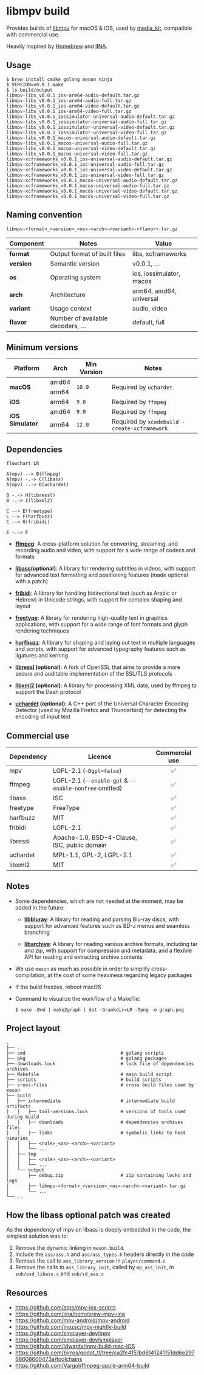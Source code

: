 # libmpv build

Provides builds of [libmpv](https://github.com/mpv-player/mpv) for macOS & iOS,
used by [media_kit](https://github.com/alexmercerind/media_kit), compatible
with commercial use.

Heavily inspired by [Homebrew](https://github.com/Homebrew/brew) and
[IINA](https://github.com/iina/iina).

## Usage

```shell
$ brew install cmake golang meson ninja
$ VERSION=v0.0.1 make
$ ls build/output
libmpv-libs_v0.0.1_ios-arm64-audio-default.tar.gz
libmpv-libs_v0.0.1_ios-arm64-audio-full.tar.gz
libmpv-libs_v0.0.1_ios-arm64-video-default.tar.gz
libmpv-libs_v0.0.1_ios-arm64-video-full.tar.gz
libmpv-libs_v0.0.1_iossimulator-universal-audio-default.tar.gz
libmpv-libs_v0.0.1_iossimulator-universal-audio-full.tar.gz
libmpv-libs_v0.0.1_iossimulator-universal-video-default.tar.gz
libmpv-libs_v0.0.1_iossimulator-universal-video-full.tar.gz
libmpv-libs_v0.0.1_macos-universal-audio-default.tar.gz
libmpv-libs_v0.0.1_macos-universal-audio-full.tar.gz
libmpv-libs_v0.0.1_macos-universal-video-default.tar.gz
libmpv-libs_v0.0.1_macos-universal-video-full.tar.gz
libmpv-xcframeworks_v0.0.1_ios-universal-audio-default.tar.gz
libmpv-xcframeworks_v0.0.1_ios-universal-audio-full.tar.gz
libmpv-xcframeworks_v0.0.1_ios-universal-video-default.tar.gz
libmpv-xcframeworks_v0.0.1_ios-universal-video-full.tar.gz
libmpv-xcframeworks_v0.0.1_macos-universal-audio-default.tar.gz
libmpv-xcframeworks_v0.0.1_macos-universal-audio-full.tar.gz
libmpv-xcframeworks_v0.0.1_macos-universal-video-default.tar.gz
libmpv-xcframeworks_v0.0.1_macos-universal-video-full.tar.gz
```

## Naming convention

```
libmpv-<format>_<version>_<os>-<arch>-<variant>-<flavor>.tar.gz
```

| Component   | Notes                           | Value                    |
| ----------- | ------------------------------- | ------------------------ |
| **format**  | Output format of built files    | libs, xcframeworks       |
| **version** | Semantic version                | v0.0.1, …                |
| **os**      | Operating system                | ios, iossimulator, macos |
| **arch**    | Architecture                    | arm64, amd64, universal  |
| **variant** | Usage context                   | audio, video             |
| **flavor**  | Number of available decoders, … | default, full            |

## Minimum versions

<table>
  <thead>
    <tr>
      <th>Platform</th>
      <th>Arch</th>
      <th>Min Version</th>
      <th>Notes</th>
    </tr>
  </thead>
  <tbody>
    <tr>
      <td rowspan="2"><strong>macOS</strong></td>
      <td>amd64</td>
      <td rowspan="2"><code>10.9</code></td>
      <td rowspan="2">Required by <code>uchardet</code></td>
    </tr>
    <tr>
      <td>arm64</td>
    </tr>
    <tr>
      <td><strong>iOS</strong></td>
      <td>arm64</td>
      <td><code>9.0</code></td>
      <td>Required by <code>ffmpeg</code></td>
    </tr>
    <tr>
      <td rowspan="2"><strong>iOS Simulator</strong></td>
      <td>amd64</td>
      <td><code>9.0</code></td>
      <td>Required by <code>ffmpeg</code></td>
    </tr>
    <tr>
      <td>arm64</td>
      <td><code>12.0</code></td>
      <td>Required by <code>xcodebuild -create-xcframework</code></td>
    </tr>
  </tbody>
</table>

## Dependencies

```mermaid
flowchart LR

A(mpv) --> B(ffmpeg)
A(mpv) -.-> C(libass)
A(mpv) -.-> D(uchardet)

B -.-> H(libressl)
B -.-> I(libxml2)

C --> E(freetype)
C --> F(harfbuzz)
C --> G(fribidi)

E -.-> F
```

- [**ffmpeg**](https://ffmpeg.org): A cross-platform solution for converting,
  streaming, and recording audio and video, with support for a wide range of
  codecs and formats

- **[libass](https://github.com/libass/libass)(optional)**: A library for rendering
  subtitles in videos, with support for advanced text formatting and positioning
  features (made optional with a patch)

- [**fribidi**](https://github.com/fribidi/fribidi): A library for handling
  bidirectional text (such as Arabic or Hebrew) in Unicode strings, with support
  for complex shaping and layout

- [**freetype**](https://sourceforge.net/projects/freetype/): A library for
  rendering high-quality text in graphics applications, with support for a wide
  range of font formats and glyph rendering techniques

- [**harfbuzz**](https://github.com/harfbuzz/harfbuzz): A library for shaping
  and laying out text in multiple languages and scripts, with support for
  advanced typography features such as ligatures and kerning

- **[libressl](https://www.libressl.org/) (optional)**: A fork of OpenSSL that
  aims to provide a more secure and auditable implementation of the SSL/TLS
  protocols

- **[libxml2](http://xmlsoft.org/) (optional)**: A library for processing XML
  data, used by ffmpeg to support the Dash protocol

- **[uchardet](https://www.freedesktop.org/wiki/Software/uchardet/)
  (optional)**: A C++ port of the Universal Character Encoding Detector (used by
  Mozilla Firefox and Thunderbird) for detecting the encoding of input text

## Commercial use

| Dependency | Licence                                                | Commercial use |
| ---------- | ------------------------------------------------------ | :------------: |
| mpv        | LGPL-2.1 (`-Dgpl=false`)                               |       ✅       |
| ffmpeg     | LGPL-2.1 (`--enable-gpl` & `--enable-nonfree` omitted) |       ✅       |
| libass     | ISC                                                    |       ✅       |
| freetype   | FreeType                                               |       ✅       |
| harfbuzz   | MIT                                                    |       ✅       |
| fribidi    | LGPL-2.1                                               |       ✅       |
| libressl   | Apache-1.0, BSD-4-Clause, ISC, public domain           |       ✅       |
| uchardet   | MPL-1.1, GPL-2, LGPL-2.1                               |       ✅       |
| libxml2    | MIT                                                    |       ✅       |

## Notes

- Some dependencies, which are not needed at the moment, may be added in the
  future:

  - [**libbluray**](https://code.videolan.org/videolan/libbluray): A library for
    reading and parsing Blu-ray discs, with support for advanced features such as
    BD-J menus and seamless branching

  - [**libarchive**](https://github.com/libarchive/libarchive): A library for
    reading various archive formats, including tar and zip, with support for
    compression and metadata, and a flexible API for reading and extracting
    archive contents

- We use `meson` as much as possible in order to simplify cross-compilation, at
  the cost of some heaviness regarding legacy packages

- If the build freezes, reboot macOS

- Command to visualize the workflow of a Makefile:

  ```
  $ make -Bnd | make2graph | dot -Grankdir=LR -Tpng -o graph.png
  ```

## Project layout

```
.
├── ...
├── cmd                                   # golang scripts
├── pkg                                   # golang packages
├── downloads.lock                        # lock file of dependencies archives
├── Makefile                              # main build script
├── scripts                               # build scripts
├── cross-files                           # cross build files used by meson
├── build
│   ├── intermediate                      # intermediate build artifacts
│   │   ├── tool-versions.lock            # versions of tools used during build
│   │   ├── downloads                     # dependencies archives files
│   │   ├── links                         # symbolic links to host binaries
│   │   ├── <rule>_<os>-<arch>-<variant>
│   │   └── ...
│   ├── tmp
│   │   ├── <rule>_<os>-<arch>-<variant>
│   │   └── ...
│   └── output
│       ├── debug.zip                     # zip containing locks and logs
│       ├── libmpv-<format>_<version>_<os>-<arch>-<variant>.tar.gz
│       └── ...
└── ...
```

## How the libass optional patch was created

As the dependency of mpv on libass is deeply embedded in the code, the simplest
solution was to:

1. Remove the dynamic linking in `meson.build`.
2. Include the `ass/ass.h` and `ass/ass_types.h` headers directly in the code
3. Remove the call to `ass_library_version` in `player/command.c`
4. Remove the calls to `ass_library_init`, called by `mp_ass_init`, in
   `sub/osd_libass.c` and `sub/sd_ass.c`

## Resources

- https://github.com/stps/mpv-ios-scripts
- https://github.com/iina/homebrew-mpv-iina
- https://github.com/mpv-android/mpv-android
- https://github.com/jnozsc/mpv-nightly-build
- https://github.com/smplayer-dev/mpv
- https://github.com/smplayer-dev/smplayer
- https://github.com/ldwardx/mpv-build-mac-iOS
- https://github.com/birros/godot_tl/tree/ca2fc4151bd8141241151dd6e29768608600473a/toolchains
- https://github.com/Vargol/ffmpeg-apple-arm64-build
